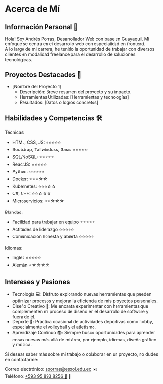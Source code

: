 # Acerca de Mí
## Información Personal 👤
Hola! 
Soy Andrés Porras, Desarrollador Web con base en Guayaquil. Mi enfoque se centra en el desarrollo web con especialidad en frontend.  
A lo largo de mi carrera, he tenido la oportunidad de trabajar con diversos clientes en modalidad freelance para el desarrollo de soluciones tecnológicas.  

## Proyectos Destacados 💼
* [Nombre del Proyecto 1]
   - Descripción: Breve resumen del proyecto y su impacto.
   - Herramientas Utilizadas: [Herramientas y tecnologías]
   - Resultados: [Datos o logros concretos]

## Habilidades y Competencias 🛠️
Técnicas: 
- HTML, CSS, JS: ⭐⭐⭐⭐⭐
- Bootstrap, Tailwindcss, Sass: ⭐⭐⭐⭐⭐
- SQL/NoSQL: ⭐⭐⭐⭐⭐
- ReactJS: ⭐⭐⭐⭐⭐
- Python: ⭐⭐⭐⭐⭐
- Docker: ⭐⭐⭐☆☆
- Kubernetes: ⭐⭐⭐☆☆
- C#, C++: ⭐⭐☆☆☆
- Microservicios: ⭐⭐☆☆☆
 
Blandas: 
 - Facilidad para trabajar en equipo ⭐⭐⭐⭐⭐
 - Actitudes de liderazgo ⭐⭐⭐⭐⭐
 - Comunicación honesta y abierta ⭐⭐⭐⭐⭐

Idiomas: 
  - Inglés ⭐⭐⭐⭐⭐
  - Alemán ⭐☆☆☆☆

## Intereses y Pasiones
* Tecnología 💻: Disfruto explorando nuevas herramientas que pueden optimizar procesos y mejorar la eficiencia de mis proyectos personales.
* Diseño Creativo 🎨: Me encanta experimentar con herramientas que complementen mi proceso de diseño en el desarrollo de software y fuera de él.
* Deporte 🏐: Práctica ocasional de actividades deportivas como hobby, especialmente el volleyball y el atletismo.
* Aprendizaje Continuo 📚: Siempre busco oportunidades para aprender cosas nuevas más allá de mi área, por ejemplo, idiomas, diseño gráfico y música.

Si deseas saber más sobre mi trabajo o colaborar en un proyecto, no dudes en contactarme:  

Correo electrónico: aporras@espol.edu.ec ✉️  
Teléfono: [+593 95 893 8256 📱](https://wa.me/593958938256) 📱  
